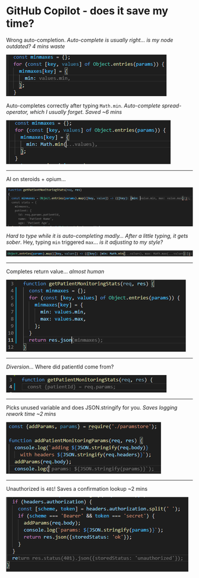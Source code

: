 # GitHub Copilot - does it save my time?

Wrong auto-completion. _Auto-complete is usually right… is my node outdated? 4 mins waste_

![wrong autocomplete of array min](wrong-min-autocomplete.png)

Auto-completes correctly after typing `Math.min`. _Auto-complete spread-operator, which I usually forget. Saved ~6 mins_

![correct autocomplete of array min](correct-min-autocomplete.png)

---
AI on steroids + opium...

![mad autocomplete](mad-ai.png)

_Hard to type while it is auto-completing madly… After a little typing, it gets sober_.
Hey, typing `min` triggered `max`... _is it adjusting to my style?_

![min triggers max](min-triggers-max.png)

---
Completes return value... _almost human_

![completes return value](completes-return-value.png)

---
_Diversion…_ Where did patientId come from?

![what patientid](what-patientid.png)

---
Picks unused variable and does JSON.stringify for you. _Saves logging rework time ~2 mins_

![json stringify](json-stringify.png)

---
Unauthorized is `401`! Saves a confirmation lookup ~2 mins

![unauthorized is 401](unauthorized-is-401.png)
